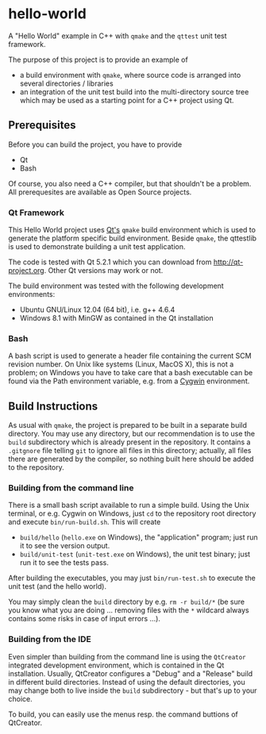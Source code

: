 hello-world
===========

A "Hello World" example in C++ with `qmake` and the `qttest` unit test framework.

The purpose of this project is to provide an example of
 * a build environment with `qmake`, where source code is arranged into several directories / libraries
 * an integration of the unit test build into the multi-directory source tree
which may be used as a starting point for a C++ project using Qt.

## Prerequisites ##
Before you can build the project, you have to provide
 * Qt
 * Bash

Of course, you also need a C++ compiler, but that shouldn't be a problem. All prerequesites are available as Open Source projects.

### Qt Framework ###
This Hello World project uses [Qt's](http://qt-project.org) `qmake` build environment which is used to generate the platform specific build environment. Beside `qmake`, the qttestlib is used to demonstrate building a unit test application.

The code is tested with Qt 5.2.1 which you can download from http://qt-project.org. Other Qt versions may work or not.

The build environment was tested with the following development environments:
 * Ubuntu GNU/Linux 12.04 (64 bit), i.e. g++ 4.6.4
 * Windows 8.1 with MinGW as contained in the Qt installation


### Bash ###
A bash script is used to generate a header file containing the current SCM revision number. On Unix like systems (Linux, MacOS X), this is not a problem; on Windows you have to take care that a bash executable can be found via the Path environment variable, e.g. from a [Cygwin](http://cygwin.com) environment.

## Build Instructions ##
As usual with `qmake`, the project is prepared to be built in a separate build directory. You may use any directory, but our recommendation is to use the `build` subdirectory which is already present in the repository. It contains a `.gitgnore` file telling `git` to ignore all files in this directory; actually, all files there are generated by the compiler, so nothing built here should be added to the repository.

### Building from the command line ###
There is a small bash script available to run a simple build. Using the Unix terminal, or e.g. Cygwin on Windows, just `cd` to the repository root directory and execute `bin/run-build.sh`. This will create
 * `build/hello` (`hello.exe` on Windows), the "application" program; just run it to see the version output.
 * `build/unit-test` (`unit-test.exe` on Windows), the unit test binary; just run it to see the tests pass.

After building the executables, you may just `bin/run-test.sh` to execute the unit test (and the hello world).

You may simply clean the `build` directory by e.g. `rm -r build/*` (be sure you know what you are doing ... removing files with the `*` wildcard always contains some risks in case of input errors ...).



### Building from the IDE ###
Even simpler than building from the command line is using the `QtCreator` integrated development environment, which is contained in the Qt installation. Usually, QtCreator configures a "Debug" and a "Release" build in different build directories. Instead of using the default directories, you may change both to live inside the `build` subdirectory - but that's up to your choice.

To build, you can easily use the menus resp. the command buttions of QtCreator.
